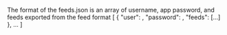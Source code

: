 The format of the feeds.json is an array of username, app password, and feeds exported from the feed format
[
    {
        "user": <Username>,
        "password": <App password xxxx-xxxx-xxxx-xxxx>,
        "feeds": [...]
    },
    ...
]